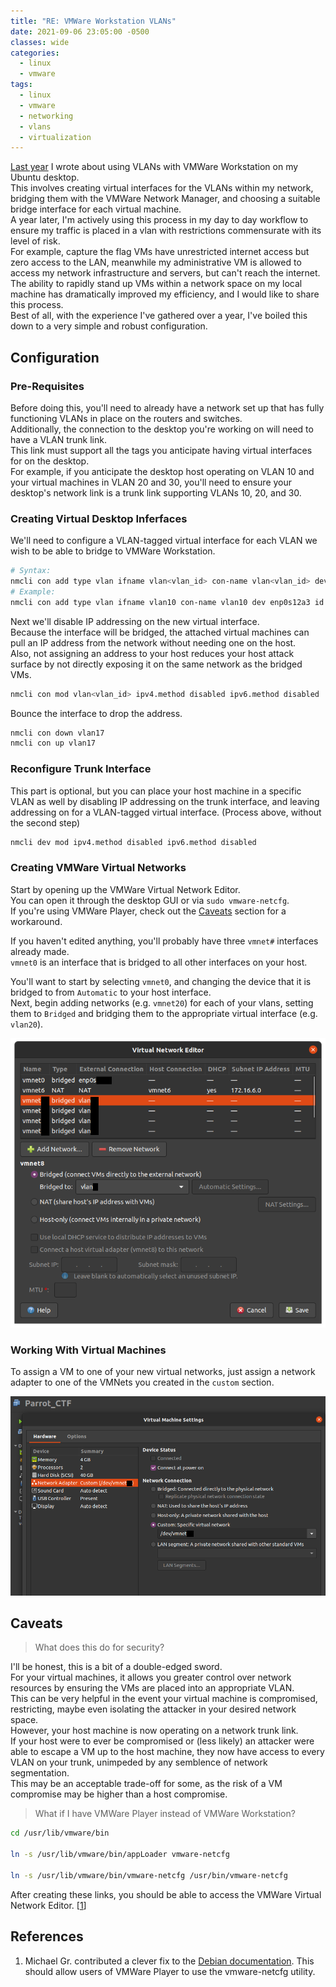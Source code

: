```yaml
---
title: "RE: VMWare Workstation VLANs"
date: 2021-09-06 23:05:00 -0500
classes: wide
categories:
  - linux
  - vmware
tags:
  - linux
  - vmware
  - networking
  - vlans
  - virtualization
---
```


[Last year](/linux/vmware/using-vlans-with-vmware-on-a-linux-desktop/) I wrote about using VLANs with VMWare Workstation on my Ubuntu desktop.<br>
This involves creating virtual interfaces for the VLANs within my network, bridging them with the VMWare Network Manager, and choosing a suitable bridge interface for each virtual machine.<br>
A year later, I'm actively using this process in my day to day workflow to ensure my traffic is placed in a vlan with restrictions commensurate with its level of risk.<br>
For example, capture the flag VMs have unrestricted internet access but zero access to the LAN, meanwhile my administrative VM is allowed to access my network infrastructure and servers, but can't reach the internet.<br>
The ability to rapidly stand up VMs within a network space on my local machine has dramatically improved my efficiency, and I would like to share this process.<br>
Best of all, with the experience I've gathered over a year, I've boiled this down to a very simple and robust configuration.

## Configuration

### Pre-Requisites

Before doing this, you'll need to already have a network set up that has fully functioning VLANs in place on the routers and switches.<br>
Additionally, the connection to the desktop you're working on will need to have a VLAN trunk link.<br>
This link must support all the tags you anticipate having virtual interfaces for on the desktop.<br>
For example, if you anticipate the desktop host operating on VLAN 10 and your virtual machines in VLAN 20 and 30, you'll need to ensure your desktop's network link is a trunk link supporting VLANs 10, 20, and 30.

### Creating Virtual Desktop Inferfaces

We'll need to configure a VLAN-tagged virtual interface for each VLAN we wish to be able to bridge to VMWare Workstation.

```bash
# Syntax:
nmcli con add type vlan ifname vlan<vlan_id> con-name vlan<vlan_id> dev <trunk interface name> id <vlan_id>
# Example:
nmcli con add type vlan ifname vlan10 con-name vlan10 dev enp0s12a3 id 10
```

Next we'll disable IP addressing on the new virtual interface.<br>
Because the interface will be bridged, the attached virtual machines can pull an IP address from the network without needing one on the host.<br>
Also, not assigning an address to your host reduces your host attack surface by not directly exposing it on the same network as the bridged VMs.

```bash
nmcli con mod vlan<vlan_id> ipv4.method disabled ipv6.method disabled
```

Bounce the interface to drop the address.

```bash
nmcli con down vlan17
nmcli con up vlan17
```

### Reconfigure Trunk Interface

This part is optional, but you can place your host machine in a specific VLAN as well by disabling IP addressing on the trunk interface, and leaving addressing on for a VLAN-tagged virtual interface. (Process above, without the second step)

```bash
nmcli dev mod ipv4.method disabled ipv6.method disabled
```

### Creating VMWare Virtual Networks

Start by opening up the VMWare Virtual Network Editor.<br>
You can open it through the desktop GUI or via `sudo vmware-netcfg`.<br>
If you're using VMWare Player, check out the [Caveats](#caveats) section for a workaround.

If you haven't edited anything, you'll probably have three `vmnet#` interfaces already made.<br>
`vmnet0` is an interface that is bridged to all other interfaces on your host.

You'll want to start by selecting `vmnet0`, and changing the device that it is bridged to from `Automatic` to your host interface.<br>
Next, begin adding networks (e.g. `vmnet20`) for each of your vlans, setting them to `Bridged` and bridging them to the appropriate virtual interface (e.g. `vlan20`).

![VMWare Virtual Network Editor](/assets/images/vmware-netcfg-vlan-2.png)

### Working With Virtual Machines

To assign a VM to one of your new virtual networks, just assign a network adapter to one of the VMNets you created in the `custom` section.

![Virtual Machine VLAN Assignment](/assets/images/vmware-vm-netdev-2.png)

## Caveats

> What does this do for security?

I'll be honest, this is a bit of a double-edged sword.<br>
For your virtual machines, it allows you greater control over network resources by ensuring the VMs are placed into an appropriate VLAN.<br>
This can be very helpful in the event your virtual machine is compromised, restricting, maybe even isolating the attacker in your desired network space.<br>
However, your host machine is now operating on a network trunk link.<br>
If your host were to ever be compromised or (less likely) an attacker were able to escape a VM up to the host machine, they now have access to every VLAN on your trunk, unimpeded by any semblence of network segmentation.<br>
This may be an acceptable trade-off for some, as the risk of a VM compromise may be higher than a host compromise.

> What if I have VMWare Player instead of VMWare Workstation?

```bash
cd /usr/lib/vmware/bin

ln -s /usr/lib/vmware/bin/appLoader vmware-netcfg

ln -s /usr/lib/vmware/bin/vmware-netcfg /usr/bin/vmware-netcfg
```

After creating these links, you should be able to access the VMWare Virtual Network Editor. [[1](#references)]

## References

1. Michael Gr. contributed a clever fix to the [Debian documentation](https://wiki.debian.org/VMware#Running_vmware-netcfg_.28Virtual_Network_Editor.29_with_VMware_Player).
This should allow users of VMWare Player to use the vmware-netcfg utility.
